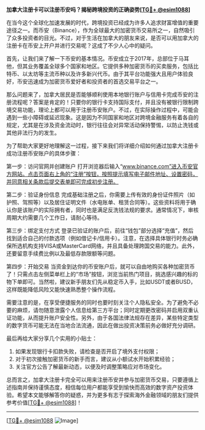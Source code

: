 **加拿大注册卡可以注册币安吗？揭秘跨境投资的正确姿势[[TG💪+ @esim1088](https://t.me/s/esim1088)]**

在当今这个全球化加速发展的时代，跨境投资已经成为许多人追求财富增值的重要途径之一。而币安（Binance），作为全球最大的加密货币交易所之一，自然吸引了众多投资者的目光。不过，对于生活在加拿大的朋友来说，是否可以用加拿大的注册卡在币安上开户并进行交易呢？这成了不少人心中的疑问。

首先，让我们来了解一下币安的基本情况。币安成立于2017年，总部位于马耳他，但其业务覆盖全球多个国家和地区。它提供多种加密货币的买卖服务，包括比特币、以太坊等主流币种以及许多新兴代币。由于其平台功能强大且用户体验良好，币安迅速成为加密货币爱好者和投资者的首选交易平台之一。

那么问题来了，加拿大居民是否能够顺利使用本地银行账户与信用卡完成币安的注册流程呢？答案是肯定的！只要你的银行卡支持国际支付，并且没有被银行限制跨境交易功能，理论上都可以用于注册币安账户。不过，在实际操作过程中，可能会遇到一些小障碍或延迟现象。这是因为不同国家和地区对跨境金融服务有着各自的规定，尤其是在涉及资金流动时，银行往往会对异常活动保持警惕，以防止洗钱或其他非法行为的发生。

为了帮助大家更好地理解这一过程，接下来我们将详细介绍如何通过加拿大注册卡成功注册币安账户的具体步骤：

第一步：访问官网并创建账户
打开浏览器后输入“www.binance.com”进入币安官方网站。点击页面右上角的“注册”按钮，按照提示填写电子邮件地址、设置密码，并同意相关条款后提交表单即可完成初步注册。

第二步：验证身份信息
完成基础注册之后，你需要上传有效的身份证件照片（如护照、驾照等）以及居住证明文件（水电账单、租赁合同等）。这些资料将用于确认你是该账户的实际拥有者，同时也是满足反洗钱法规的要求。通常情况下，审核周期大约需要几个工作日，请耐心等待。

第三步：绑定支付方式
登录已验证的账户后，前往“钱包”部分选择“充值”，然后找到适合自己的付款选项（例如借记卡/信用卡）。注意，在选择具体银行时务必确保所选机构支持VISA或MasterCard网络，并且具备处理跨国交易的能力。此外，还要留意手续费比例以及最低存款限额等问题。

第四步：开始交易
当资金到达你的币安账户后，就可以自由地购买各种加密货币了！只需点击左侧菜单栏上的“市场”按钮，浏览当前热门项目，挑选感兴趣的标的物下单即可。当然啦，建议新手朋友们先从稳定币入手，比如USDT或者BUSD，这样既能降低风险又能快速熟悉整个操作流程。

需要注意的是，在享受便捷服务的同时也要时刻关注个人隐私安全。为了避免不必要的麻烦，请勿随意泄露个人信息给第三方平台；同时定期更改密码并启用双重认证功能，从而提升账户安全性。另外，由于各国法律法规存在差异，某些特定类型的数字货币可能无法在当地合法流通，因此在做出投资决策前务必做好充分调研。

最后再给大家分享几个实用的小贴士：
1. 如果发现银行卡扣款失败，请检查是否开启了境外支付权限；
2. 对于初次接触加密货币的新手而言，建议从小额试水开始积累经验；
3. 关注官方公告了解最新动态，以便及时调整策略应对市场变化。

总而言之，加拿大注册卡完全可以用来注册币安并参与加密货币交易，只要遵循上述指南并保持谨慎态度，相信每位用户都能享受到愉快而高效的数字资产投资体验。希望本文能够解答你的疑惑，并为更多有志于探索海外金融领域的朋友们提供参考价值[[TG💪+ @esim1088](https://t.me/s/esim1088)]！

---

[[TG💪+ @esim1088](https://t.me/s/esim1088) ![Image](https://i.postimg.cc/4NQfJmqS/Snipaste-2025-05-13-00-14-12.png)]